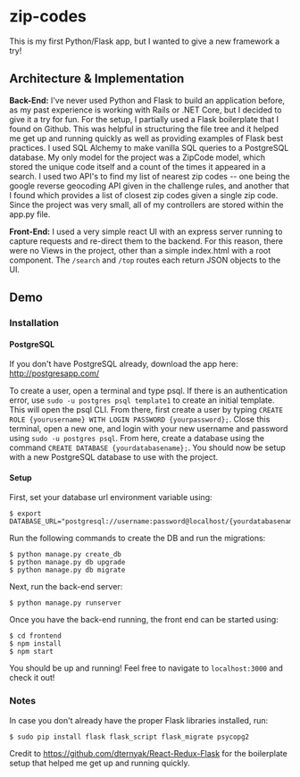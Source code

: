 # zip-codes

This is my first Python/Flask app, but I wanted to give a new framework a try!

## Architecture & Implementation

**Back-End:**
I've never used Python and Flask to build an application before, as my past experience is working with Rails or .NET Core, but I decided to give it a try for fun.  For the setup, I partially used a Flask boilerplate that I found on Github.  This was helpful in structuring the file tree and it helped me get up and running quickly as well as providing examples of Flask best practices.  I used SQL Alchemy to make vanilla SQL queries to a PostgreSQL database.  My only model for the project was a ZipCode model, which stored the unique code itself and a count of the times it appeared in a search.  I used two API's to find my list of nearest zip codes -- one being the google reverse geocoding API given in the challenge rules, and another that I found which provides a list of closest zip codes given a single zip code.  Since the project was very small, all of my controllers are stored within the app.py file.

**Front-End:**
I used a very simple react UI with an express server running to capture requests and re-direct them to the backend.  For this reason, there were no Views in the project, other than a simple index.html with a root component. The `/search` and `/top` routes each return JSON objects to the UI.    

## Demo

### Installation

#### PostgreSQL

If you don't have PostgreSQL already, download the app here: http://postgresapp.com/

To create a user, open a terminal and type psql.  If there is an authentication error, use `sudo -u postgres psql template1` to create an initial template.  This will open the psql CLI.  From there, first create a user by typing `CREATE ROLE {yourusername} WITH LOGIN PASSWORD {yourpassword};`.  Close this terminal, open a new one, and login with your new username and password using `sudo -u postgres psql`.  From here, create a database using the command `CREATE DATABASE {yourdatabasename};`.  You should now be setup with a new PostgreSQL database to use with the project.

#### Setup

First, set your database url environment variable using:
```
$ export DATABASE_URL="postgresql://username:password@localhost/{yourdatabasename}"
```

Run the following commands to create the DB and run the migrations:
```
$ python manage.py create_db
$ python manage.py db upgrade
$ python manage.py db migrate
```

Next, run the back-end server:
```
$ python manage.py runserver
```

Once you have the back-end running, the front end can be started using:
```
$ cd frontend
$ npm install
$ npm start
```


You should be up and running! Feel free to navigate to `localhost:3000` and check it out!

### Notes

In case you don't already have the proper Flask libraries installed, run:
```
$ sudo pip install flask flask_script flask_migrate psycopg2
```

Credit to https://github.com/dternyak/React-Redux-Flask for the boilerplate setup that helped me get up and running quickly.
